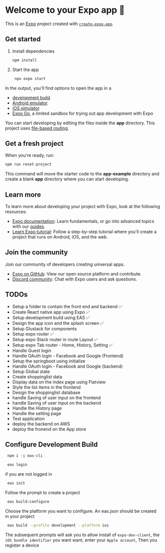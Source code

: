# Welcome to your Expo app 👋

This is an [Expo](https://expo.dev) project created with [`create-expo-app`](https://www.npmjs.com/package/create-expo-app).

## Get started

1. Install dependencies

   ```bash
   npm install
   ```

2. Start the app

   ```bash
    npx expo start
   ```

In the output, you'll find options to open the app in a

- [development build](https://docs.expo.dev/develop/development-builds/introduction/)
- [Android emulator](https://docs.expo.dev/workflow/android-studio-emulator/)
- [iOS simulator](https://docs.expo.dev/workflow/ios-simulator/)
- [Expo Go](https://expo.dev/go), a limited sandbox for trying out app development with Expo

You can start developing by editing the files inside the **app** directory. This project uses [file-based routing](https://docs.expo.dev/router/introduction).

## Get a fresh project

When you're ready, run:

```bash
npm run reset-project
```

This command will move the starter code to the **app-example** directory and create a blank **app** directory where you can start developing.

## Learn more

To learn more about developing your project with Expo, look at the following resources:

- [Expo documentation](https://docs.expo.dev/): Learn fundamentals, or go into advanced topics with our [guides](https://docs.expo.dev/guides).
- [Learn Expo tutorial](https://docs.expo.dev/tutorial/introduction/): Follow a step-by-step tutorial where you'll create a project that runs on Android, iOS, and the web.

## Join the community

Join our community of developers creating universal apps.

- [Expo on GitHub](https://github.com/expo/expo): View our open source platform and contribute.
- [Discord community](https://chat.expo.dev): Chat with Expo users and ask questions.

## TODOs
- Setup a folder to contain the front end and backend ✅
- Create React native app using Expo ✅
- Setup development build using EAS ✅
- Design the app icon and the splash screen ✅
- Setup Glustack for components
- Setup expo router ✅
- Setup expo Stack router in route Layout ✅
- Setup expo Tab router - Home, History, Setting ✅
- Handle Guest login
- Handle OAuth login - Facebook and Google (Frontend)
- Setup the springboot using initialize
- Handle OAuth login - Facebook and Google (backend)
- Setup Global state
- Create shoppinglist data 
- Display data on the index page using Flatview
- Style the list items in the frontend
- Design the shoppinglist database
- handle Saving of user input on the frontend
- handle Saving of user input on the backend
- Handle the History page
- Handle the setting page
- Test application
- deploy the backend on AWS
- deploy the fronend on the App store

## Configure Development Build

```bash
 npm i -g eas-cli
```

```bash
 eas login
```

if you are not logged in

```bash
 eas init
```

Follow the prompt to create a project

```bash
 eas build:configure
```
Choose the platform you want to configure. An eas.json should be created in your project

```bash
 eas build --profile development --platform ios
```

The subsequent prompts will ask you to allow install of `expo-dev-client`, the `iOS bundle identifier` you want want, enter your `Apple account`, Then you register a device